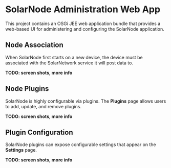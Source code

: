 # SolarNode Administration Web App

This project contains an OSGi JEE web application bundle that provides a web-based
UI for administering and configuring the SolarNode application.

## Node Association

When SolarNode first starts on a new device, the device must be associated with
the SolarNetwork service it will post data to.

**TODO: screen shots, more info**


## Node Plugins

SolarNode is highly configurable via plugins. The **Plugins** page allows users
to add, update, and remove plugins.

**TODO: screen shots, more info**


## Plugin Configuration

SolarNode plugins can expose configurable settings that appear on the **Settings**
page.

**TODO: screen shots, more info**
